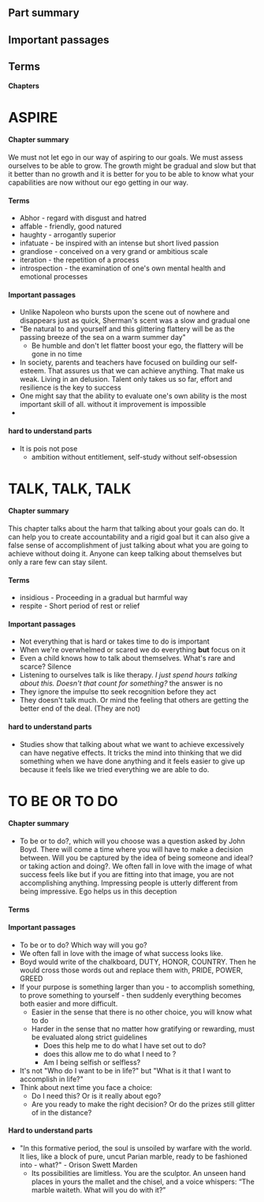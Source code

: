 ## Part summary
## Important passages 
## Terms

**Chapters**
# ASPIRE
#### Chapter summary
We must not let ego in our way of aspiring to our goals. We must assess ourselves to be able to grow. The growth might be gradual and slow but that it better than no growth and it is better for you to be able to know what your capabilities are now without our ego getting in our way.
#### Terms
- Abhor - regard with disgust and hatred
- affable - friendly, good natured
- haughty - arrogantly superior
- infatuate - be inspired with an intense but short lived passion
- grandiose - conceived on a very grand or ambitious scale
- iteration - the repetition of a process 
- introspection - the examination of one's own mental health and emotional processes
#### Important passages
- Unlike Napoleon who bursts upon the scene out of nowhere and disappears just as quick, Sherman's scent was a slow and gradual one
- "Be natural to and yourself and this glittering flattery will be as the passing breeze of the sea on a warm summer day"
	- Be humble and don't let flatter boost your ego, the flattery will be gone in no time
- In society, parents and teachers have focused on building our self-esteem. That assures us that we can achieve anything. That make us weak. Living in an delusion. Talent only takes us so far, effort and resilience is the key to success
- One might say that the ability to evaluate one's own ability is the most important skill of all. without it improvement is impossible
- 
#### hard to understand parts
- It is pois not pose 
	- ambition without entitlement, self-study without self-obsession 



# TALK, TALK, TALK
#### Chapter summary
This chapter talks about the harm that talking about your goals can do. It can help you to create accountability and a rigid goal but it can also give a false sense of accomplishment of just talking about what you are going to achieve without doing it. Anyone can keep talking about themselves but only a rare few can stay silent. 
#### Terms
- insidious - Proceeding in a gradual but harmful way
- respite - Short period of rest or relief
#### Important passages
- Not everything that is hard or takes time to do is important
- When we're overwhelmed or scared we do everything **but** focus on it
- Even a child knows how to talk about themselves. What's rare and scarce? Silence
- Listening to ourselves talk is like therapy. *I just spend hours talking about this. Doesn't that count for something?* the answer is no
- They ignore the impulse tto seek recognition before they act
- They doesn't talk much. Or mind the feeling that others are getting the better end of the deal. (They are not)
#### hard to understand parts
- Studies show that talking about what we want to achieve excessively can have negative effects. It tricks the mind into thinking that we did something when we have done anything and it feels easier to give up because it feels like we tried everything we are able to do. 

# TO BE OR TO DO
#### Chapter summary
- To be or to do?, which will you choose was a question asked by John Boyd. There will come a time where you will have to make a decision between. Will you be captured by the idea of being someone and ideal? or taking action and doing?. We often fall in love with the image of what success feels like but if you are fitting into that image, you are not accomplishing anything. Impressing people is utterly different from being impressive. Ego helps us in this deception
#### Terms

#### Important passages
- To be or to do? Which way will you go?
- We often fall in love with the image of what success looks like.
- Boyd would write of the chalkboard, DUTY, HONOR, COUNTRY. Then he would cross those words out and replace them with, PRIDE, POWER, GREED
- If your purpose is something larger than you - to accomplish something, to prove something to yourself - then suddenly everything becomes both easier and more difficult.
	- Easier in the sense that there is no other choice, you will know what to do
	- Harder in the sense that no matter how gratifying or rewarding, must be evaluated along strict guidelines
		- Does this help me to do what I have set out to do?
		- does this allow me to do what I need to ?
		- Am I being selfish or selfless?
- It's not "Who do I want to be in life?" but "What is it that I want to accomplish in life?"
- Think about next time you face a choice: 
	- Do I need this? Or is it really about ego?
	- Are you ready to make the right decision? Or do the prizes still glitter of in the distance?
	
#### Hard to understand parts
- "In this formative period, the soul is unsoiled by warfare with the world. It lies, like a block of pure, uncut Parian marble, ready to be fashioned into - what?" - Orison Swett Marden
	- Its possibilities are limitless.  You are the sculptor.  An unseen hand places in yours the mallet and the chisel, and a voice whispers:  “The marble waiteth.  What will you do with it?”
